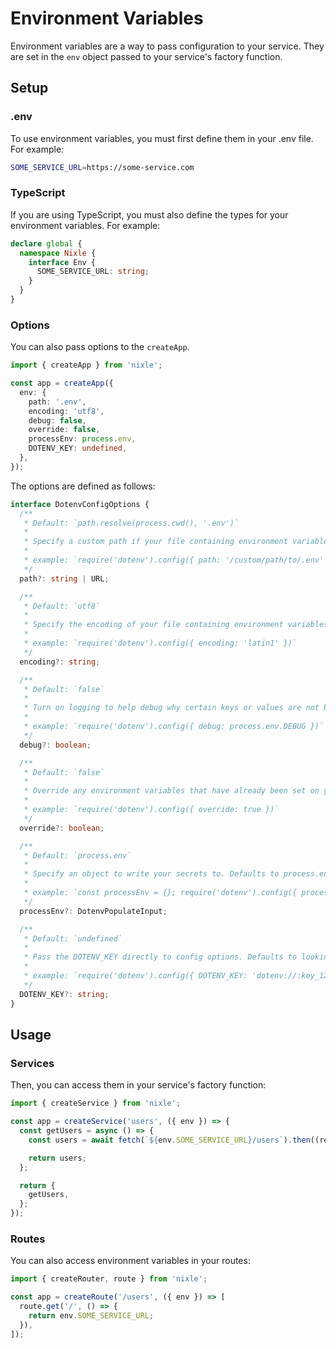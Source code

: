 # Environment Variables

Environment variables are a way to pass configuration to your service. They are set in the `env` object passed to your service's factory function.

## Setup

### .env

To use environment variables, you must first define them in your .env file. For example:

```sh
SOME_SERVICE_URL=https://some-service.com
```

### TypeScript

If you are using TypeScript, you must also define the types for your environment variables. For example:

```ts
declare global {
  namespace Nixle {
    interface Env {
      SOME_SERVICE_URL: string;
    }
  }
}
```

### Options

You can also pass options to the `createApp`.

```ts
import { createApp } from 'nixle';

const app = createApp({
  env: {
    path: '.env',
    encoding: 'utf8',
    debug: false,
    override: false,
    processEnv: process.env,
    DOTENV_KEY: undefined,
  },
});
```

The options are defined as follows:

```ts
interface DotenvConfigOptions {
  /**
   * Default: `path.resolve(process.cwd(), '.env')`
   *
   * Specify a custom path if your file containing environment variables is located elsewhere.
   *
   * example: `require('dotenv').config({ path: '/custom/path/to/.env' })`
   */
  path?: string | URL;

  /**
   * Default: `utf8`
   *
   * Specify the encoding of your file containing environment variables.
   *
   * example: `require('dotenv').config({ encoding: 'latin1' })`
   */
  encoding?: string;

  /**
   * Default: `false`
   *
   * Turn on logging to help debug why certain keys or values are not being set as you expect.
   *
   * example: `require('dotenv').config({ debug: process.env.DEBUG })`
   */
  debug?: boolean;

  /**
   * Default: `false`
   *
   * Override any environment variables that have already been set on your machine with values from your .env file.
   *
   * example: `require('dotenv').config({ override: true })`
   */
  override?: boolean;

  /**
   * Default: `process.env`
   *
   * Specify an object to write your secrets to. Defaults to process.env environment variables.
   *
   * example: `const processEnv = {}; require('dotenv').config({ processEnv: processEnv })`
   */
  processEnv?: DotenvPopulateInput;

  /**
   * Default: `undefined`
   *
   * Pass the DOTENV_KEY directly to config options. Defaults to looking for process.env.DOTENV_KEY environment variable. Note this only applies to decrypting .env.vault files. If passed as null or undefined, or not passed at all, dotenv falls back to its traditional job of parsing a .env file.
   *
   * example: `require('dotenv').config({ DOTENV_KEY: 'dotenv://:key_1234…@dotenv.org/vault/.env.vault?environment=production' })`
   */
  DOTENV_KEY?: string;
}
```

## Usage

### Services

Then, you can access them in your service's factory function:

```ts
import { createService } from 'nixle';

const app = createService('users', ({ env }) => {
  const getUsers = async () => {
    const users = await fetch(`${env.SOME_SERVICE_URL}/users`).then((res) => res.json());

    return users;
  };

  return {
    getUsers,
  };
});
```

### Routes

You can also access environment variables in your routes:

```ts
import { createRouter, route } from 'nixle';

const app = createRoute('/users', ({ env }) => [
  route.get('/', () => {
    return env.SOME_SERVICE_URL;
  }),
]);
```
